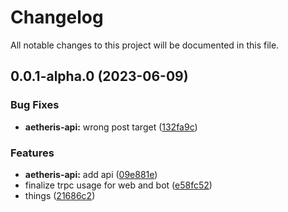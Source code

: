 # Changelog
All notable changes to this project will be documented in this file.
## 0.0.1-alpha.0 (2023-06-09)


### Bug Fixes

* **aetheris-api:** wrong post target ([132fa9c](https://github.com/elizielx/aetheris/commit/132fa9c1a746bb836a8a54c5c8df3f263672d9c7))


### Features

* **aetheris-api:** add api ([09e881e](https://github.com/elizielx/aetheris/commit/09e881ead477a41788239bfa14fdb9a0c9e45327))
* finalize trpc usage for web and bot ([e58fc52](https://github.com/elizielx/aetheris/commit/e58fc52696b5d81594d43011ae4744816a83acb5))
* things ([21686c2](https://github.com/elizielx/aetheris/commit/21686c23a0ed8a23774c73f53be90682155da848))
